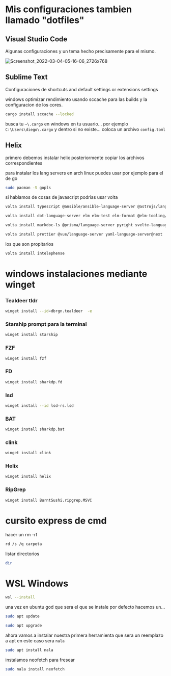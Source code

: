 # Mis configuraciones tambien llamado "dotfiles"
## Visual Studio Code
Algunas configuraciones y un tema hecho precisamente para el mismo.

![Screenshot_2022-03-04-05-16-06_2726x768](https://user-images.githubusercontent.com/88301232/156854856-4206ce66-fd56-44b0-92e7-d284d0db4c83.png)

## Sublime Text
Configuraciones de shortcuts and default settings or extensions settings

windows optimizar rendimiento usando sccache para las builds y la configuracion de los cores.

```sh
cargo install sccache --locked
```

busca tu `~\.cargo` en windows en tu usuario... por ejemplo `C:\Users\diego\.cargo` y dentro si no existe...
coloca un archivo `config.toml`


## Helix

primero debemos instalar helix posteriormente copiar los archivos correspondientes

para instalar los lang servers en arch linux puedes usar por ejemplo para el de go

```sh
sudo pacman -S gopls
```

si hablamos de cosas de javascript podrias usar volta

```sh
volta install typescript @ansible/ansible-language-server @astrojs/language-server bash-language-server vscode-langservers-extracted dockerfile-language-server-nodejs
```
```sh
volta install dot-language-server elm elm-test elm-format @elm-tooling/elm-language-server graphql-language-service-cli lean-language-server sql-language-server
```

```sh
volta install markdoc-ls @prisma/language-server pyright svelte-language-server typescript-svelte-plugin @tailwindcss/language-server typescript-language-server
```

```sh
volta install prettier @vue/language-server yaml-language-server@next
```

los que son propitarios

```sh
volta install intelephense
```

# windows instalaciones mediante winget

### Tealdeer tldr
```sh
winget install --id=dbrgn.tealdeer  -e
```


### Starship prompt para la terminal

```sh
winget install starship
```
### FZF

```sh
winget install fzf
```

### FD

```sh
winget install sharkdp.fd
```

### lsd

```sh
winget install --id lsd-rs.lsd
```

### BAT

```sh
winget install sharkdp.bat
```

### clink

```sh
winget install clink
```

### Helix

```sh
winget install helix
```

### RipGrep

```sh
winget install BurntSushi.ripgrep.MSVC
```

# cursito express de cmd

hacer un rm -rf

```sh
rd /s /q carpeta
```
listar directorios

```sh
dir
```

# WSL Windows

```sh
wsl --install
```

una vez en ubuntu god que sera el que se instale por defecto hacemos un...

```sh
sudo apt update
```

```sh
sudo apt upgrade
```

ahora vamos a instalar nuestra primera herramienta que sera un reemplazo a apt en este caso sera `nala`

```sh
sudo apt install nala
```

instalamos neofetch para fresear

```sh
sudo nala install neofetch
```